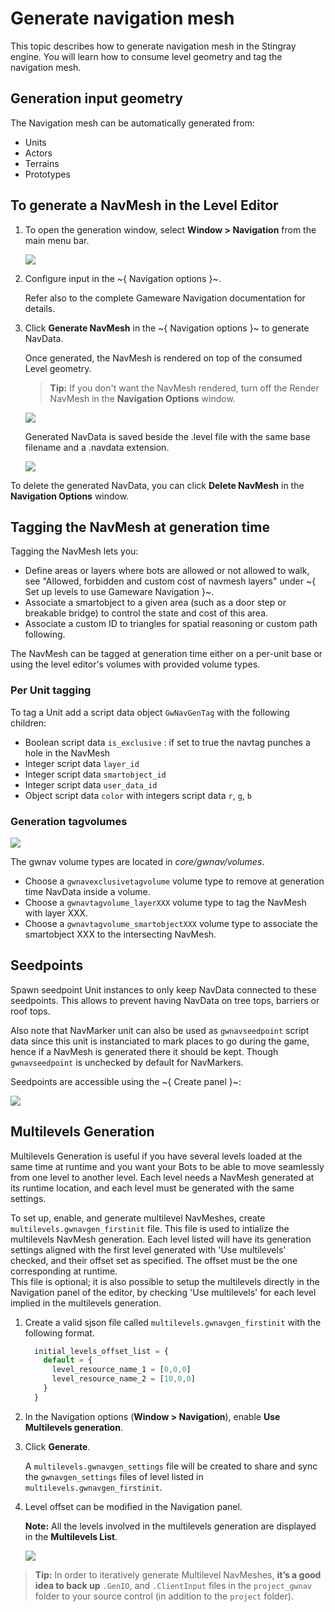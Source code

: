 # Generate navigation mesh

This topic describes how to generate navigation mesh in the Stingray engine. You will learn how to consume level geometry and tag the navigation mesh.

## Generation input geometry

The Navigation mesh can be automatically generated from:

* Units
* Actors
* Terrains
* Prototypes

## To generate a NavMesh in the Level Editor

1. To open the generation window, select **Window > Navigation** from the main menu bar.

  	![](../../images/navmeshgeneration_panel.png)

2. Configure input in the  ~{ Navigation options }~.

  	Refer also to the complete Gameware Navigation documentation for details.

3. Click **Generate NavMesh** in the ~{ Navigation options }~ to generate NavData.

  	Once generated, the NavMesh is rendered on top of the consumed Level geometry.

  	> **Tip:** If you don't want the NavMesh rendered, turn off the Render NavMesh in the **Navigation Options** window.

  	![](../../images/generated.png)

  	Generated NavData is saved beside the .level file with the same base filename and a .navdata extension.

  	![](../../images/generated_files.png)

To delete the generated NavData, you can click **Delete NavMesh** in the **Navigation Options** window.

## Tagging the NavMesh at generation time

Tagging the NavMesh lets you:

*	Define areas or layers where bots are allowed or not allowed to walk, see "Allowed, forbidden and custom cost of navmesh layers" under ~{ Set up levels to use Gameware Navigation }~.
*	Associate a smartobject to a given area (such as a door step or breakable bridge) to control the state and cost of this area.
*	Associate a custom ID to triangles for spatial reasoning or custom path following.

The NavMesh can be tagged at generation time either on a per-unit base or using the level editor's volumes with provided volume types.

### Per Unit tagging

To tag a Unit add a script data object `GwNavGenTag` with the following children:

*	Boolean script data `is_exclusive` : if set to true the navtag punches a hole in the NavMesh
*	Integer script data `layer_id`
*	Integer script data `smartobject_id`
*	Integer script data `user_data_id`
*	Object script data `color` with integers script data `r`, `g`, `b`

### Generation tagvolumes

![](../../images/navgenvolumes.png)

The gwnav volume types are located in *core/gwnav/volumes*.

*	Choose a `gwnavexclusivetagvolume` volume type to remove at generation time NavData inside a volume.
*	Choose a `gwnavtagvolume_layerXXX` volume type to tag the NavMesh with layer XXX.
*	Choose a `gwnavtagvolume_smartobjectXXX` volume type to associate the smartobject XXX to the intersecting NavMesh.

## Seedpoints

Spawn seedpoint Unit instances to only keep NavData connected to these seedpoints.
This allows to prevent having NavData on tree tops, barriers or roof tops.

Also note that NavMarker unit can also be used as `gwnavseedpoint` script data since this unit is instanciated to mark places to go during the game, hence if a NavMesh is generated there it should be kept. Though `gwnavseedpoint` is unchecked by default for NavMarkers.

Seedpoints are accessible using the ~{ Create panel }~:

![](../../images/createpanel.png)

## Multilevels Generation

Multilevels Generation is useful if you have several levels loaded at the same time at runtime and you want your Bots to be able to move seamlessly from one level to another level. Each level needs a NavMesh generated at its runtime location, and each level must be generated with the same settings.

To set up, enable, and generate multilevel NavMeshes, create `multilevels.gwnavgen_firstinit` file. This file is used to intialize the multilevels NavMesh generation. Each level listed will have its generation settings aligned with the first level generated with 'Use multilevels' checked, and their offset set as specified. The offset must be the one corresponding at runtime.  
This file is optional; it is also possible to setup the multilevels directly in the Navigation panel of the editor, by checking 'Use multilevels' for each level implied in the multilevels generation.

1. Create a valid sjson file called `multilevels.gwnavgen_firstinit` with the following format.

    ``` javascript
      initial_levels_offset_list = {
        default = {
          level_resource_name_1 = [0,0,0]
          level_resource_name_2 = [10,0,0]
        }
      }
    ```

2. In the Navigation options (**Window > Navigation**), enable **Use Multilevels generation**.

3. Click **Generate**.

   	A `multilevels.gwnavgen_settings` file will be created to share and sync the `gwnavgen_settings` files of level listed in `multilevels.gwnavgen_firstinit`.

4. Level offset can be modified in the Navigation panel.

   	**Note:** All the levels involved in the multilevels generation are displayed in the **Multilevels List**.

    ![](../../images/multilevels_project_navgen_ui.png)

>**Tip:** In order to iteratively generate Multilevel NavMeshes, **it’s a good idea to back up** `.GenIO`, and `.ClientInput` files in the `project_gwnav` folder to your source control (in addition to the `project` folder).
